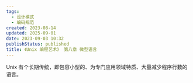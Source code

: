 ```yaml
---
tags:
  - 设计模式
  - 编码规范
created: 2023-08-14
updated: 2025-09-01
date: 2023-09-03 10:32
publishStatus: published
title: 《Unix 编程艺术》 第八章 微型语言
---
```


Unix 有个长期传统，即包容小型的、为专门应用领域特质、大量减少程序行数的语言。
